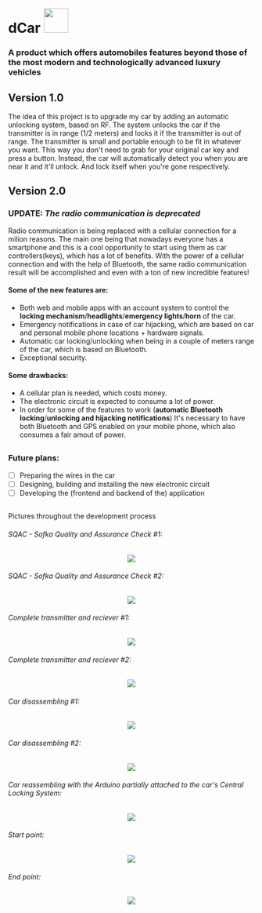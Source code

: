 # dCar <img src="https://i.imgur.com/DRo3pkw.png" height="50"> 
### A product which offers automobiles features beyond those of the most modern and technologically advanced luxury vehicles

## Version 1.0
The idea of this project is to upgrade my car by adding an automatic unlocking system, based on RF.
The system unlocks the car if the transmitter is in range (1/2 meters) and locks it if the transmitter is out of range.
The transmitter is small and portable enough to be fit in whatever you want.
This way you don't need to grab for your original car key and press a button.
Instead, the car will automatically detect you when you are near it and it'll unlock.
And lock itself when you're gone respectively.

## Version 2.0
### UPDATE: *The radio communication is deprecated* 
Radio communication is being replaced with a cellular connection for a milion reasons. The main one being that nowadays everyone has a smartphone and this is a cool opportunity to start using them as car controllers(keys), which has a lot of benefits.
With the power of a cellular connection and with the help of Bluetooth, the same radio communication result will be accomplished and even with
a ton of new incredible features!

#### Some of the new features are:
* Both web and mobile apps with an account system to control the **locking mechanism**/**headlights**/**emergency lights**/**horn** of the car.
* Emergency notifications in case of car hijacking, which are based on car and personal mobile phone locations + hardware signals.
* Automatic car locking/unlocking when being in a couple of meters range of the car, which is based on Bluetooth.
* Exceptional security.

#### Some drawbacks:
* A cellular plan is needed, which costs money.
* The electronic circuit is expected to consume a lot of power.
* In order for some of the features to work (**automatic Bluetooth locking**/**unlocking and hijacking notifications**) It's necessary to have both Bluetooth and GPS enabled on your mobile phone, which also consumes a fair amout of power.
##

### Future plans:
- [ ] Preparing the wires in the car
- [ ] Designing, building and installing the new electronic circuit
- [ ] Developing the (frontend and backend of the) application
##

Pictures throughout the development process

###### SQAC - Sofka Quality and Assurance Check \#1:
<p align="center">
  <img src = "https://i.imgur.com/iJXpdhW.jpg"/>
</p>

###### SQAC - Sofka Quality and Assurance Check \#2:
<p align="center">
  <img src = "https://i.imgur.com/FcstVYx.jpg"/>
</p>

###### Complete transmitter and reciever \#1:
<p align="center">
  <img src = "https://i.imgur.com/Nx86X3z.jpg"/>
</p>

###### Complete transmitter and reciever \#2:
<p align="center">
  <img src = "https://i.imgur.com/Pnmd2Hl.jpg"/>
</p>

###### Car disassembling \#1:
<p align="center">
  <img src = "https://i.imgur.com/bOr3dBT.jpg"/>
</p>

###### Car disassembling \#2:
<p align="center">
  <img src = "https://i.imgur.com/2Od56Vq.jpg"/>
</p>

###### Car reassembling with the Arduino partially attached to the car's Central Locking System:
<p align="center">
  <img src = "https://i.imgur.com/bAiUMU1.jpg"/>
</p>

###### Start point:
<p align="center">
  <img src = "https://i.imgur.com/sEy9JuY.jpg"/>
</p>

###### End point:
<p align="center">
  <img src = "https://i.imgur.com/lKgAG3X.jpg"/>
</p>
